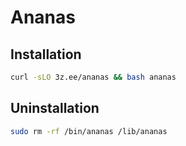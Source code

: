 # Ananas

## Installation
```sh
curl -sLO 3z.ee/ananas && bash ananas
```
## Uninstallation
```sh
sudo rm -rf /bin/ananas /lib/ananas
```
